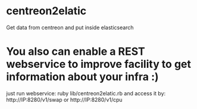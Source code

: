 # centreon2elatic
Get data from centreon and put inside elasticsearch

# You also can enable a REST webservice to improve facility to get information about your infra :)
just run webservice: ruby lib/centreon2elatic.rb and access it by: http://IP:8280/v1/swap or http://IP:8280/v1/cpu


